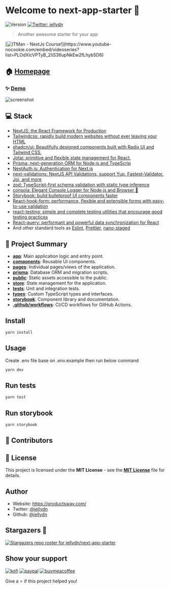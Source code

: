 # Welcome to next-app-starter 👋

![Version](https://img.shields.io/badge/version-0.1.0-blue.svg?cacheSeconds=2592000)
[![Twitter: jellydn](https://img.shields.io/twitter/follow/jellydn.svg?style=social)](https://twitter.com/jellydn)

> Another awesome starter for your app

[![ITMan - NextJs Course!](https://i.ytimg.com/vi/CwjySicuyGQ/hqdefault.jpg?sqp=-oaymwEXCNACELwBSFryq4qpAwkIARUAAIhCGAE=&rs=AOn4CLB1EtLZ4uPu5V_IEKBZ4jQQsDlIzg")](https://www.youtube-nocookie.com/embed/videoseries?list=PLOdXIcVPTyB_2IiS36upNkEw2fLhyb5D6)

## 🏠 [Homepage](https://github.com/jellydn/next-app-starter)

### ✨ [Demo](https://next-app-starter.vercel.app)

![screenshot](./screenshot.png)

## 💻 Stack

-   [NextJS: the React Framework for Production](https://nextjs.org/docs)
-   [Tailwindcss: rapidly build modern websites without ever leaving your HTML](https://tailwindcss.com/)
-   [shadcn/ui: Beautifully designed components built with Radix UI and Tailwind CSS.](https://github.com/shadcn/ui)
-   [Jotai: primitive and flexible state management for React.](https://docs.pmnd.rs/jotai/introduction)
-   [Prisma: next-generation ORM for Node.js and TypeScrip](https://www.prisma.io/)
-   [NextAuth.js: Authentication for Next.js](https://next-auth.js.org/v3/getting-started/introduction)
-   [next-validations: NextJS API Validations, support Yup, Fastest-Validator, Joi, and more](https://next-validations.productsway.com/)
-   [zod: TypeScript-first schema validation with static type inference](https://github.com/colinhacks/zod)
-   [consola: Elegant Console Logger for Node.js and Browser 🐨](https://github.com/unjs/consola)
-   [Storybook: build bulletproof UI components faster](https://storybook.js.org)
-   [React-hook-form: performance, flexible and extensible forms with easy-to-use validation](https://www.react-hook-form.com/)
-   [react-testing: simple and complete testing utilities that encourage good testing practices](https://testing-library.com/)
-   [React-query: performant and powerful data synchronization for React](https://react-query.tanstack.com/)
-   And other standard tools as [Eslint](https://eslint.org/), [Prettier](https://prettier.io/), [nano-staged](https://github.com/usmanyunusov/nano-staged)

## 📝 Project Summary

- [**app**](app): Main application logic and entry point.
- [**components**](components): Reusable UI components.
- [**pages**](pages): Individual pages/views of the application.
- [**prisma**](prisma): Database ORM and migration scripts.
- [**public**](public): Static assets accessible to the public.
- [**store**](store): State management for the application.
- [**tests**](tests): Unit and integration tests.
- [**types**](types): Custom TypeScript types and interfaces.
- [**storybook**](storybook): Component library and documentation.
- [**.github/workflows**](.github/workflows): CI/CD workflows for GitHub Actions.

## Install

```sh
yarn install
```

## Usage

Create .env file base on .env.example then run below command

```sh
yarn dev
```

## Run tests

```sh
yarn test
```

## Run storybook

```sh
yarn storybook
```

## 🙌 Contributors

<!-- ALL-CONTRIBUTORS-LIST:START - Do not remove or modify this section -->
<!-- prettier-ignore-start -->
<!-- markdownlint-disable -->

<!-- markdownlint-restore -->
<!-- prettier-ignore-end -->

<!-- ALL-CONTRIBUTORS-LIST:END -->

## 📄 License

This project is licensed under the **MIT License** - see the [**MIT License**](https://github.com/jellydn/next-app-starter/blob/main/LICENSE) file for details.

## Author

-   Website: https://productsway.com/
-   Twitter: [@jellydn](https://twitter.com/jellydn)
-   Github: [@jellydn](https://github.com/jellydn)

## Stargazers 🌟

[![Stargazers repo roster for jellydn/next-app-starter](https://reporoster.com/stars/jellydn/next-app-starter)](https://github.com/jellydn/next-app-starter/stargazers)

## Show your support

[![kofi](https://img.shields.io/badge/Ko--fi-F16061?style=for-the-badge&logo=ko-fi&logoColor=white)](https://ko-fi.com/dunghd)
[![paypal](https://img.shields.io/badge/PayPal-00457C?style=for-the-badge&logo=paypal&logoColor=white)](https://paypal.me/dunghd)
[![buymeacoffee](https://img.shields.io/badge/Buy_Me_A_Coffee-FFDD00?style=for-the-badge&logo=buy-me-a-coffee&logoColor=black)](https://www.buymeacoffee.com/dunghd)

Give a ⭐️ if this project helped you!
